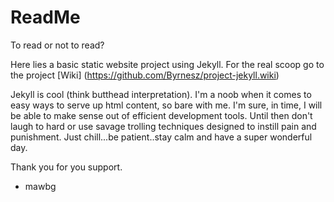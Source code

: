 # ReadMe

To read or not to read?

Here lies a basic static website project using Jekyll.  For the real scoop go to the project [Wiki] (https://github.com/Byrnesz/project-jekyll.wiki) 

Jekyll is cool (think butthead interpretation). I'm a noob when it comes to easy ways to serve up html content, so bare with me. I'm sure, in time, I will be able to make sense out of efficient development tools.  Until then don't laugh to hard or use savage trolling techniques designed to instill pain and punishment. Just chill...be patient..stay calm and have a super wonderful day.

Thank you for you support.
 - mawbg
